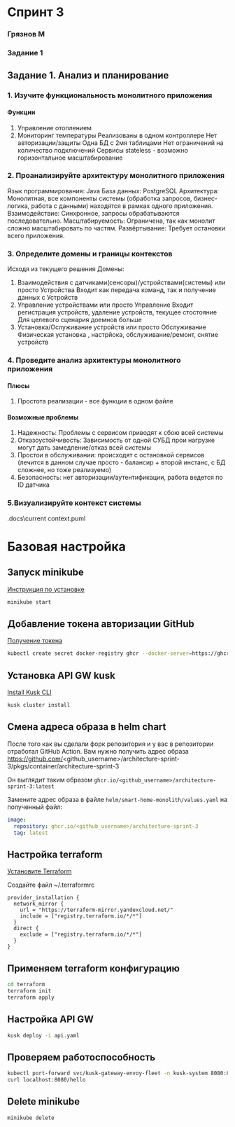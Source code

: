 # Спринт 3

### Грязнов М

### Задание 1

## Задание 1. Анализ и планирование

### 1. Изучите функциональность монолитного приложения

#### Функции

1. Управление отоплением
2. Мониторинг температуры
Реализованы в одном контроллере
Нет авторизации/защиты
Одна БД с 2мя таблицами
Нет ограничений на количество подключений
Сервисы stateless - возможно горизонтальное масштабирование

### 2. Проанализируйте архитектуру монолитного приложения

Язык программирования: Java
База данных: PostgreSQL
Архитектура: Монолитная, все компоненты системы (обработка запросов, бизнес-логика, работа с данными) находятся в рамках одного приложения.
Взаимодействие: Синхронное, запросы обрабатываются последовательно.
Масштабируемость: Ограничена, так как монолит сложно масштабировать по частям.
Развёртывание: Требует остановки всего приложения.

### 3. Определите домены и границы контекстов

Исходя из текущего решения
Домены:

1. Взаимодействия с датчиками(сенсоры)/устройствами(системы) или просто Устройства
Входит как передача команд, так и получение данных с Устройств
2. Управление устройствами или просто Управление
Входит регистрация устройств, удаление устройств, текущее стостояние
Для целевого сценария доемнов больше
3. Установка/Ослуживание устройств или просто Обслуживание
Физическая установка , настрйока, обслуживание/ремонт, снятие устройств

### 4. Проведите анализ архитектуры монолитного приложения

#### Плюсы

1. Простота реализации - все функции в одном файле

#### Возможные проблемы

1. Надежность: Проблемы с сервисом приводят к сбою всей системы
2. Отказоустойчивость: Зависимость от одной СУБД прои нагрузке могут дать замедление/отказ всей системы
3. Простои в обслуживании: происходят с остановкой сервисов (лечится в данном случае просто - балансир + второй инстанс, с БД сложнее, но тоже реализуемо)
4. Безопасность: нет авторизации/аутентификации, работа ведется по ID датчика

### 5.Визуализируйте контекст системы

.docs\current context.puml

# Базовая настройка

## Запуск minikube

[Инструкция по установке](https://minikube.sigs.k8s.io/docs/start/)

```bash
minikube start
```

## Добавление токена авторизации GitHub

[Получение токена](https://github.com/settings/tokens/new)

```bash
kubectl create secret docker-registry ghcr --docker-server=https://ghcr.io --docker-username=<github_username> --docker-password=<github_token> -n default
```

## Установка API GW kusk

[Install Kusk CLI](https://docs.kusk.io/getting-started/install-kusk-cli)

```bash
kusk cluster install
```

## Смена адреса образа в helm chart

После того как вы сделали форк репозитория и у вас в репозитории отработал GitHub Action. Вам нужно получить адрес образа <https://github.com/><github_username>/architecture-sprint-3/pkgs/container/architecture-sprint-3

Он выглядит таким образом
```ghcr.io/<github_username>/architecture-sprint-3:latest```

Замените адрес образа в файле `helm/smart-home-monolith/values.yaml` на полученный файл:

```yaml
image:
  repository: ghcr.io/<github_username>/architecture-sprint-3
  tag: latest
```

## Настройка terraform

[Установите Terraform](https://yandex.cloud/ru/docs/tutorials/infrastructure-management/terraform-quickstart#install-terraform)

Создайте файл ~/.terraformrc

```hcl
provider_installation {
  network_mirror {
    url = "https://terraform-mirror.yandexcloud.net/"
    include = ["registry.terraform.io/*/*"]
  }
  direct {
    exclude = ["registry.terraform.io/*/*"]
  }
}
```

## Применяем terraform конфигурацию

```bash
cd terraform
terraform init
terraform apply
```

## Настройка API GW

```bash
kusk deploy -i api.yaml
```

## Проверяем работоспособность

```bash
kubectl port-forward svc/kusk-gateway-envoy-fleet -n kusk-system 8080:80
curl localhost:8080/hello
```

## Delete minikube

```bash
minikube delete
```
